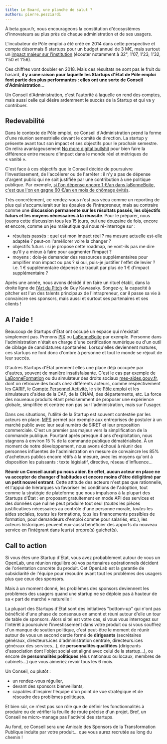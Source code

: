 ```yaml
---
title: Le Board, une planche de salut ?
authors: pierre.pezziardi
---
```


À beta.gouv.fr, nous encourageons la constitution d'écosystèmes d'innovateurs au plus près de chaque administration et de ses usagers.

L'incubateur de Pôle emploi a été créé en 2014 dans cette perspective et compte désormais 6 startups pour un budget annuel de 3 M€, mais surtout un [impact majeur sur l'institution](http://videos.assemblee-nationale.fr/video.5293706_5a27bdce077fa.commission-des-affaires-sociales--m-jean-basseres-dont-le-renouvellement-de-dg-de-pole-emploi-est-6-decembre-2017) (écouter notamment à 32", 1'07, 1'23, 1'32, 1'50 et 1'56).

Ces chiffres vont doubler en 2018. Mais ces résultats ne sont pas le fruit du hasard, __il y a une raison pour laquelle les Startups d'État de Pôle emploi font partie des plus performantes : elles ont une sorte de Conseil d'Administration__...

<!--more-->

Un Conseil d'Administration, c'est l'autorité à laquelle on rend des comptes, mais aussi celle qui désire ardemment le succès de la Startup et qui va y contribuer.

## Redevabilité
Dans le contexte de Pôle emploi, ce Conseil d'Administration prend la forme d'une réunion semestrielle devant le comité de direction. La startup y présente avant tout son impact et ses objectifs pour le prochain semestre. On relira avantageusement [No more digital bullshit](https://beta.gouv.fr/2017/03/24/no-more-digital-bullshit-please.html) pour bien faire la différence entre mesure d'impact dans le monde réel et métriques de « vanité ».

C'est face à ces objectifs que le Conseil décide de poursuivre l'investissement, de l'accélerer ou de l'arrêter : il n'y a pas de dépense d'argent public qui ne soit justifiée par une contribution à une politique publique. Par exemple, [si l'on dépense encore 1 €/an dans laBonneBoite, c'est que l'on en gagne 60 €/an en mois de chômage évités](http://www.fondapol.org/wp-content/uploads/2017/01/096-PEZZIARDI_2016-12-22-web.pdf).

Très concrètement, ce rendez-vous n'est pas vécu comme un reporting de plus qui s'accumulerait sur les épaules de l'intrapreneur, mais au contraire comme une __discussion permanente sur les résultats passés, les objectifs futurs et les moyens nécessaires à la réussite__. Pour le préparer, nous jouons cette discussion tous les 15 jours, oui une douzaine de fois, encore et encore, comme un jeu maïeutique qui nous ré-interroge sur :
* résultats passés : quel est mon impact réel ? ma mesure actuelle est-elle adaptée ? peut-on l'améliorer voire la changer ?
* objectifs futurs : si je propose cette roadmap, ne vont-ils pas me dire qu'il y a mieux à faire pour augmenter l'impact ?
* moyens : dois-je demander des ressources supplémentaires pour amplifier mon impact ou pas ? si oui, puis-je justifier l'effet de levier ? i.e. 1 € supplémentaire dépensé se traduit par plus de 1 € d'impact supplémentaire ?

Après une année, nous avons décidé d'en faire un rituel établi, dans la droite ligne de [l'Art du Pitch](https://guykawasaki.com/the-art-of-the-pitch/) de Guy Kawasaky. Songez-y, la capacité à pitcher est l'un des talents principaux de l'intrapreneur, car il passe sa vie à convaincre ses sponsors, mais aussi et surtout ses partenaires et ses clients !

## A l'aide !
Beaucoup de Startups d'État ont occupé un espace qui n'existait simplement pas. Prenons [PIX](https://pix.beta.gouv.fr/) ou [LaBonneBoite](https://labonneboite.pole-emploi.fr/) par exemple. Personne dans l'administration n'était en charge d'une certification numérique ou d'un outil de ciblage de candidatures spontanées. Lorsqu'elles deviennent matures, ces startups ne font donc d'ombre à personne et tout le monde se réjouit de leur succès.

D'autres Startups d'État prennent elles une place déjà occupée par d'autres, souvent de manière insatisfaisante. C'est le cas par exemple de [LaBonneFormation](https://labonneformation.pole-emploi.fr/) ou du simulateur des droits sociaux [mes-aides.gouv.fr](https://mes-aides.gouv.fr/), dont on retrouve des bouts chez différents acteurs, comme respectivement les [CARIF](http://www.intercariforef.org/formations/recherche-formations.html), le [Compte Personnel Activité](https://www.moncompteactivite.gouv.fr/cpa-public/), le site [Pôle emploi](https://candidat.pole-emploi.fr/formations/accueil) et les simulateurs d'aides de la CAF, de la CNAM, des départements, etc. La force des nouveaux produits étant précisemment de proposer une expérience globale, simplifiée et centrée non pas sur l'administration, mais sur l'usager.

Dans ces situations, l'utilité de la Startup est souvent contestée par les acteurs en place. [MPS](https://mps.apientreprise.fr/) permet par exemple aux entreprises de postuler à un marché public avec leur seul numéro de SIRET et leur proposition commerciale. C'est un premier pas majeur vers la simplification de la commande publique. Pourtant après presque 4 ans d'exploitation, nous stagnons à environ 15 % de la commande publique dématérialisée. À un moment de notre développement, nous avons échoué à réunir des personnes influentes de l'administration en mesure de convaincre les 85% d'acheteurs publics encore rétifs à la mesure, avec les moyens qu'ont à disposition les puissants : texte législatif, directive, réseau d'influence...

__Réunir un Conseil aurait pu nous aider. En effet, aucun acteur en place ne va accepter de changer d'habitudes et encore moins d'être déligitimé par un petit nouvel entrant__. Cette attitude des acteurs n'est pas que rationnelle, et l'appui de hiérarques va favoriser les conditions de l'adoption, tout comme la stratégie de plateforme que nous impulsons à la plupart des Startups d'État : en proposant gratuitement en mode API des services et des données que nul ne peut produire tout seul (_toutes_ les pièces justificatives nécessaires au contrôle d'une personne morale, _toutes_ les aides sociales, _toutes_ les formations, _tous_ les financements possibles de formation, pour demandeurs d'emploi comme pour salariés, etc.), les acteurs historiques peuvent eux-aussi bénéficier des apports du nouveau service en l'intégrant dans leur(s) propre(s) guichet(s).

## Call to action
Si vous êtes une Startup d'État, vous avez probablement autour de vous un OpenLab, une réunion régulière où vos partenaires opérationnels décident de l'orientation concrète du produit. Cet OpenLab est la garantie de subsidiarité de l'équipe pour résoudre avant tout les problèmes des usagers plus que ceux des sponsors.

Mais à un moment donné, les problèmes des sponsors deviennent les problèmes des usagers quand une startup ne se déploie pas à hauteur de sa « part de marché » naturelle !

La plupart des Startups d'État sont des initiatives "bottom-up" qui n'ont pas bénéficié d'une phase de consensus en amont et réuni autour d'elle un tour de table de sponsors. Alors si tel est votre cas, si vous vous interrogez sur l'intérêt à poursuivre l'investissement dans votre produit ou si vous souffrez d'un manque de soutien politique, c'est peut-être le moment de réunir autour de vous un second cercle formé de __dirigeants__ (secrétaires généraux, directeurs.ices d'administration centrale, directeurs.ices généraux des services...), de __personnalités qualifiées__ (dirigeants d'association dont l'objet social est aligné avec celui de la startup...), ou encore de __personnalités politiques__ (élus nationaux ou locaux, membres de cabinets...) que vous aimeriez revoir tous les 6 mois.

Un Conseil, ou plutôt :
* un rendez-vous régulier,
* devant des sponsors bienveillants,
* capables d'inspirer l'équipe d'un point de vue stratégique et de résoudre des problèmes politiques.

Et bien sûr, ce n'est pas son rôle que de définir les fonctionnalités à produire ou de vérifier la feuille de route précise d'un projet. Bref, un Conseil ne micro-manage pas l'activité des startups.

Au fond, ce Conseil sera une Amicale des Sponsors de la Transformation Publique induite par votre produit... que vous aurez recrutée au long du chemin !
